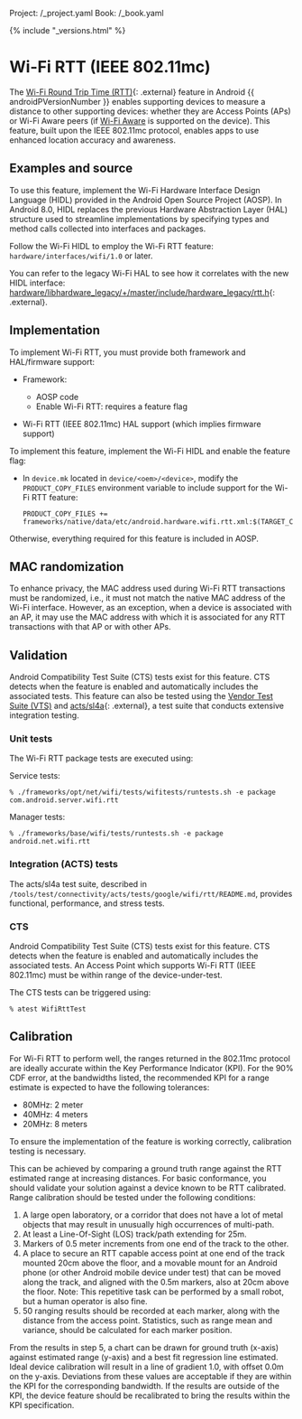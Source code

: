 Project: /_project.yaml
Book: /_book.yaml

{% include "_versions.html" %}

<!--
  Copyright 2018 The Android Open Source Project

  Licensed under the Apache License, Version 2.0 (the "License");
  you may not use this file except in compliance with the License.
  You may obtain a copy of the License at

      http://www.apache.org/licenses/LICENSE-2.0

  Unless required by applicable law or agreed to in writing, software
  distributed under the License is distributed on an "AS IS" BASIS,
  WITHOUT WARRANTIES OR CONDITIONS OF ANY KIND, either express or implied.
  See the License for the specific language governing permissions and
  limitations under the License.
-->

# Wi-Fi RTT (IEEE 802.11mc)

The
[Wi-Fi Round Trip Time (RTT)](https://developer.android.com/guide/topics/connectivity/wifi-rtt){: .external}
feature in Android {{ androidPVersionNumber }} enables supporting devices to
measure a distance to other supporting devices: whether they are Access Points
(APs) or Wi-Fi Aware peers (if [Wi-Fi Aware](/devices/tech/connect/wifi-aware)
is supported on the device). This feature, built upon the IEEE 802.11mc
protocol, enables apps to use enhanced location accuracy and awareness.

## Examples and source

To use this feature, implement the Wi-Fi Hardware Interface Design Language
(HIDL) provided in the Android Open Source Project (AOSP). In Android 8.0, HIDL
replaces the previous Hardware Abstraction Layer (HAL) structure used to
streamline implementations by specifying types and method calls collected into
interfaces and packages.

Follow the Wi-Fi HIDL to employ the Wi-Fi RTT feature:
`hardware/interfaces/wifi/1.0` or later.

You can refer to the legacy Wi-Fi HAL to see how it correlates with the new HIDL
interface:
[hardware/libhardware_legacy/+/master/include/hardware_legacy/rtt.h](https://android.googlesource.com/platform/hardware/libhardware_legacy/+/master/include/hardware_legacy/rtt.h){: .external}.

## Implementation

To implement Wi-Fi RTT, you must provide both framework and HAL/firmware
support:

+   Framework:

    +   AOSP code
    +   Enable Wi-Fi RTT: requires a feature flag

+   Wi-Fi RTT (IEEE 802.11mc) HAL support (which implies firmware support)

To implement this feature, implement the Wi-Fi HIDL and enable the feature flag:

+   In `device.mk` located in `device/<oem>/<device>`, modify the
    `PRODUCT_COPY_FILES` environment variable to include support for the Wi-Fi
    RTT feature:

    ```
    PRODUCT_COPY_FILES += frameworks/native/data/etc/android.hardware.wifi.rtt.xml:$(TARGET_COPY_OUT_VENDOR)/etc/permissions/android.hardware.wifi.rtt.xml
    ```

Otherwise, everything required for this feature is included in AOSP.

## MAC randomization

To enhance privacy, the MAC address used during Wi-Fi RTT transactions must be
randomized, i.e., it must not match the native MAC address of the Wi-Fi
interface. However, as an exception, when a device is associated with an AP, it
may use the MAC address with which it is associated for any RTT transactions
with that AP or with other APs.

## Validation

Android Compatibility Test Suite (CTS) tests exist for this feature. CTS detects
when the feature is enabled and automatically includes the associated tests.
This feature can also be tested using the
[Vendor Test Suite (VTS)](/compatibility/vts)
and
[acts/sl4a](https://android.googlesource.com/platform/tools/test/connectivity/+/master/acts/tests/google/wifi/){: .external},
a test suite that conducts extensive integration testing.

### Unit tests

The Wi-Fi RTT package tests are executed using:

Service tests:

```
% ./frameworks/opt/net/wifi/tests/wifitests/runtests.sh -e package
com.android.server.wifi.rtt
```

Manager tests:

```
% ./frameworks/base/wifi/tests/runtests.sh -e package android.net.wifi.rtt
```

### Integration (ACTS) tests

The acts/sl4a test suite, described in
`/tools/test/connectivity/acts/tests/google/wifi/rtt/README.md`, provides
functional, performance, and stress tests.

### CTS

Android Compatibility Test Suite (CTS) tests exist for this feature. CTS detects
when the feature is enabled and automatically includes the associated tests. An
Access Point which supports Wi-Fi RTT (IEEE 802.11mc) must be within range of
the device-under-test.

The CTS tests can be triggered using:

```
% atest WifiRttTest
```

## Calibration

For Wi-Fi RTT to perform well, the ranges returned in the 802.11mc protocol are
ideally accurate within the Key Performance Indicator (KPI). For the 90% CDF
error, at the bandwidths listed, the recommended KPI for a range estimate is
expected to have the following tolerances:

+   80MHz: 2 meter
+   40MHz: 4 meters
+   20MHz: 8 meters

To ensure the implementation of the feature is working correctly, calibration
testing is necessary.

This can be achieved by comparing a ground truth range against the RTT estimated
range at increasing distances. For basic conformance, you should validate your
solution against a device known to be RTT calibrated. Range calibration should
be tested under the following conditions:

1.  A large open laboratory, or a corridor that does not have a lot of metal
    objects that may result in unusually high occurrences of multi-path.
1.  At least a Line-Of-Sight (LOS) track/path extending for 25m.
1.  Markers of 0.5 meter increments from one end of the track to the other.
1.  A place to secure an RTT capable access point at one end of the track
    mounted 20cm above the floor, and a movable mount for an Android phone (or
    other Android mobile device under test) that can be moved along the track,
    and aligned with the 0.5m markers, also at 20cm above the floor. Note: This
    repetitive task can be performed by a small robot, but a human operator is
    also fine.
1.  50 ranging results should be recorded at each marker, along with the
    distance from the access point. Statistics, such as range mean and variance,
    should be calculated for each marker position.

From the results in step 5, a chart can be drawn for ground truth (x-axis)
against estimated range (y-axis) and a best fit regression line estimated. Ideal
device calibration will result in a line of gradient 1.0, with offset 0.0m on
the y-axis. Deviations from these values are acceptable if they are within the
KPI for the corresponding bandwidth. If the results are outside of the KPI, the
device feature should be recalibrated to bring the results within the KPI
specification.
